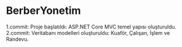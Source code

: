# BerberYonetim
1.commit: Proje başlatıldı: ASP.NET Core MVC temel yapısı oluşturuldu.
2.commit: Veritabanı modelleri oluşturuldu: Kuaför, Çalışan, İşlem ve Randevu.

